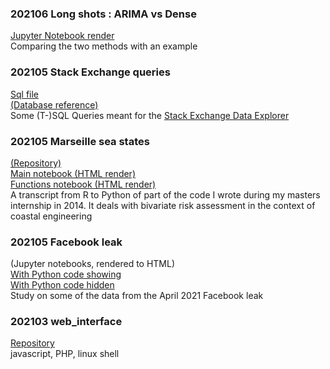 ### 202106 Long shots : ARIMA vs Dense
[Jupyter Notebook render](https://vma1991.github.io/arima_vs_dense/20210609_arima_vs_dense.html)  
Comparing the two methods with an example

### 202105 Stack Exchange queries
[Sql file](https://github.com/vma1991/vma1991.github.io/blob/main/stackexchange_sql/20210524_stackexchange.sql)  
[(Database reference)](https://vma1991.github.io/stackexchange_sql/stackexchange_db.png)  
Some (T-)SQL Queries meant for the [Stack Exchange Data Explorer](https://data.stackexchange.com/)

### 202105 Marseille sea states
[(Repository)](https://github.com/vma1991/marseille)  
[Main notebook (HTML render)](https://vma1991.github.io/marseille/20210517_marseille.html)  
[Functions notebook (HTML render)](https://vma1991.github.io/marseille/20210515_functions.html)  
A transcript from R to Python of part of the code I wrote during my masters internship in 2014. It deals with bivariate risk assessment in the context of coastal engineering

### 202105 Facebook leak
(Jupyter notebooks, rendered to HTML)  
[With Python code showing](https://bit.ly/3bN4RR5)  
[With Python code hidden](https://bit.ly/3tQGHv1)  
Study on some of the data from the April 2021 Facebook leak

### 202103 web_interface
[Repository](https://github.com/vma1991/web_interface)  
javascript, PHP, linux shell
